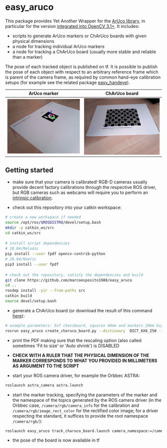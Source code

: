 # easy_aruco

This package provides Yet Another Wrapper for the [ArUco library](https://www.uco.es/investiga/grupos/ava/node/26), in particular 
for the version [integrated into OpenCV 3.1+](https://docs.opencv.org/3.1.0/d9/d6a/group__aruco.html). It includes:
- scripts to generate ArUco markers or ChArUco boards with given physical dimensions
- a node for tracking individual ArUco markers
- a node for tracking a ChArUco board (usually more stable and reliable than a marker)

The pose of each tracked object is published on tf. It is possible to publish the pose of each object with respect to an arbitrary 
reference frame which is parent of the camera frame, as required by common hand-eye calibration setups 
(for example see the related package [easy_handeye](https://github.com/IFL-CAMP/easy_handeye)).

ArUco marker             |  ChArUco board
:-------------------------:|:-------------------------:
![](docs/img/example_marker.png)  |  ![](docs/img/example_board.png)

## Getting started
 
- make sure that your camera is calibrated! RGB-D cameras usually provide decent factory calibrations through the respective 
ROS driver, but RGB cameras such as webcams will require you to perform 
an [intrinsic calibration](http://wiki.ros.org/camera_calibration/Tutorials/MonocularCalibration). 

- check out this repository into your catkin workspace:
```bash
# create a new workspace if needed
source /opt/ros/$ROSDISTRO/devel/setup.bash
mkdir -p catkin_ws/src
cd catkin_ws/src

# install script dependencies
# 18.04/Melodic
pip install --user fpdf opencv-contrib-python
# 20.04/Noetic
pip3 install --user fpdf

# check out the repository, satisfy the dependencies and build
git clone https://github.com/marcoesposito1988/easy_aruco
cd ..
rosdep install -yir --from-paths src
catkin build
source devel/setup.bash
```

- generate a ChArUco board (or download the result of this command [here](docs/data/board_7x9_sq24_mk16_DICT_6x6_250.pdf)):
```bash
# example parameters: 5x7 chessboard, squares 40mm and markers 20mm big
rosrun easy_aruco create_charuco_board.py --dictionary  DICT_6X6_250 --squares_x 7 --squares_y 9 --square_size 24 --marker_size 16 --output_path ~/charuco_board.pdf
```

- print the PDF making sure that the rescaling option (also called sometimes 'Fit to size' or 'Auto shrink') is DISABLED

- __CHECK WITH A RULER THAT THE PHYSICAL DIMENSION OF THE MARKER CORRESPONDS TO WHAT YOU PROVIDED IN MILLIMETERS AS ARGUMENT TO THE SCRIPT__

- start your ROS camera driver, for example the Orbbec ASTRA:
```bash
roslaunch astra_camera astra.launch
```

- start the marker tracking, specifying the parameters of the marker and the namespace of the topics generated by the ROS camera 
driver (in the Orbbec case, `/camera/rgb/camera_info` for the calibration and `/camera/rgb/image_rect_color` for the rectified 
color image; for a driver respecting the standard, it suffices to provide the root namespace `/camera/rgb/`):
```bash
roslaunch easy_aruco track_charuco_board.launch camera_namespace:=/camera/rgb dictionary:=DICT_6X6_250 square_number_x:=7 square_number_y:=9 square_size:=0.024 marker_size:=0.016
```

- the pose of the board is now available in tf


